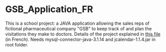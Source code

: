 # GSB_Application_FR
This is a school project: a JAVA application allowing the sales reps of fictional pharmaceutical company "GSB" to keep track of and plan the visitations they make to doctors. Details of the project explained in [this file](PAPPE2.pdf) (in French). Needs mysql-connector-java-3.1.14 and jcalendar-1.1.4.jar in root folder.
